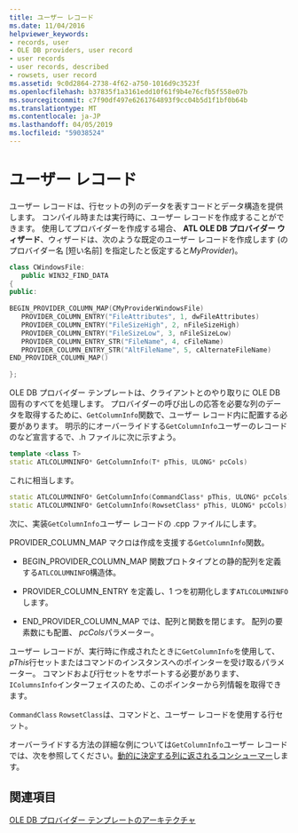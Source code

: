 ```yaml
---
title: ユーザー レコード
ms.date: 11/04/2016
helpviewer_keywords:
- records, user
- OLE DB providers, user record
- user records
- user records, described
- rowsets, user record
ms.assetid: 9c0d2864-2738-4f62-a750-1016d9c3523f
ms.openlocfilehash: b37835f1a3161edd10f61f9b4e76cfb5f558e07b
ms.sourcegitcommit: c7f90df497e6261764893f9cc04b5d1f1bf0b64b
ms.translationtype: MT
ms.contentlocale: ja-JP
ms.lasthandoff: 04/05/2019
ms.locfileid: "59038524"
---
```

# <a name="user-record"></a>ユーザー レコード

ユーザー レコードは、行セットの列のデータを表すコードとデータ構造を提供します。 コンパイル時または実行時に、ユーザー レコードを作成することができます。 使用してプロバイダーを作成する場合、 **ATL OLE DB プロバイダー ウィザード**、ウィザードは、次のような既定のユーザー レコードを作成します (のプロバイダー名 [短い名前] を指定したと仮定すると*MyProvider*)。

```cpp
class CWindowsFile:
   public WIN32_FIND_DATA
{
public:
  
BEGIN_PROVIDER_COLUMN_MAP(CMyProviderWindowsFile)
   PROVIDER_COLUMN_ENTRY("FileAttributes", 1, dwFileAttributes)
   PROVIDER_COLUMN_ENTRY("FileSizeHigh", 2, nFileSizeHigh)
   PROVIDER_COLUMN_ENTRY("FileSizeLow", 3, nFileSizeLow)
   PROVIDER_COLUMN_ENTRY_STR("FileName", 4, cFileName)
   PROVIDER_COLUMN_ENTRY_STR("AltFileName", 5, cAlternateFileName)
END_PROVIDER_COLUMN_MAP()
  
};
```

OLE DB プロバイダー テンプレートは、クライアントとのやり取りに OLE DB 固有のすべてを処理します。 プロバイダーの呼び出しの応答を必要な列のデータを取得するために、`GetColumnInfo`関数で、ユーザー レコード内に配置する必要があります。 明示的にオーバーライドする`GetColumnInfo`ユーザーのレコードのなど宣言するで、.h ファイルに次に示すよう。

```cpp
template <class T>
static ATLCOLUMNINFO* GetColumnInfo(T* pThis, ULONG* pcCols) 
```

これに相当します。

```cpp
static ATLCOLUMNINFO* GetColumnInfo(CommandClass* pThis, ULONG* pcCols)
static ATLCOLUMNINFO* GetColumnInfo(RowsetClass* pThis, ULONG* pcCols)
```

次に、実装`GetColumnInfo`ユーザー レコードの .cpp ファイルにします。

PROVIDER_COLUMN_MAP マクロは作成を支援する`GetColumnInfo`関数。

- BEGIN_PROVIDER_COLUMN_MAP 関数プロトタイプとの静的配列を定義する`ATLCOLUMNINFO`構造体。

- PROVIDER_COLUMN_ENTRY を定義し、1 つを初期化します`ATLCOLUMNINFO`します。

- END_PROVIDER_COLUMN_MAP では、配列と関数を閉じます。 配列の要素数にも配置、 *pcCols*パラメーター。

ユーザー レコードが、実行時に作成されたときに`GetColumnInfo`を使用して、 *pThis*行セットまたはコマンドのインスタンスへのポインターを受け取るパラメーター。 コマンドおよび行セットをサポートする必要があります、`IColumnsInfo`インターフェイスのため、このポインターから列情報を取得できます。

`CommandClass` `RowsetClass`は、コマンドと、ユーザー レコードを使用する行セット。

オーバーライドする方法の詳細な例については`GetColumnInfo`ユーザー レコードでは、次を参照してください。[動的に決定する列に返されるコンシューマー](../../data/oledb/dynamically-determining-columns-returned-to-the-consumer.md)します。

## <a name="see-also"></a>関連項目

[OLE DB プロバイダー テンプレートのアーキテクチャ](../../data/oledb/ole-db-provider-template-architecture.md)<br/>

